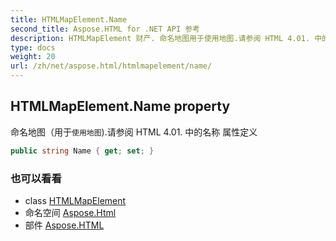 ```yaml
---
title: HTMLMapElement.Name
second_title: Aspose.HTML for .NET API 参考
description: HTMLMapElement 财产. 命名地图用于使用地图.请参阅 HTML 4.01. 中的名称 属性定义
type: docs
weight: 20
url: /zh/net/aspose.html/htmlmapelement/name/
---
```

## HTMLMapElement.Name property

命名地图（用于`使用地图`).请参阅 HTML 4.01. 中的名称 属性定义

```csharp
public string Name { get; set; }
```

### 也可以看看

* class [HTMLMapElement](../)
* 命名空间 [Aspose.Html](../../htmlmapelement/)
* 部件 [Aspose.HTML](../../../)


